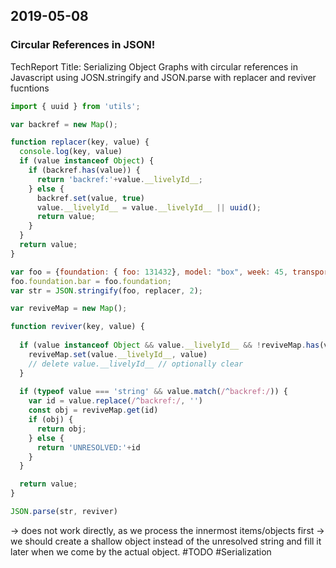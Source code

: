 ## 2019-05-08 

### Circular References in JSON!

TechReport Title: Serializing Object Graphs with circular references in Javascript using JOSN.stringify and JSON.parse with replacer and reviver fucntions

```javascript
import { uuid } from 'utils';

var backref = new Map();

function replacer(key, value) {
  console.log(key, value)
  if (value instanceof Object) {
    if (backref.has(value)) {
      return 'backref:'+value.__livelyId__;
    } else {
      backref.set(value, true)
      value.__livelyId__ = value.__livelyId__ || uuid();
      return value;
    }
  }
  return value;
}

var foo = {foundation: { foo: 131432}, model: "box", week: 45, transport: "car", month: 7};
foo.foundation.bar = foo.foundation;
var str = JSON.stringify(foo, replacer, 2);
```


```javascript
var reviveMap = new Map();

function reviver(key, value) {
  
  if (value instanceof Object && value.__livelyId__ && !reviveMap.has(value.__livelyId__)) {
    reviveMap.set(value.__livelyId__, value)
    // delete value.__livelyId__ // optionally clear
  }
  
  if (typeof value === 'string' && value.match(/^backref:/)) {
    var id = value.replace(/^backref:/, '')
    const obj = reviveMap.get(id)
    if (obj) {
      return obj;
    } else {
      return 'UNRESOLVED:'+id
    }
  }

  return value;
}

JSON.parse(str, reviver)
```

-> does not work directly, as we process the innermost items/objects first
-> we should create a shallow object instead of the unresolved string and fill it later when we come by the actual object. #TODO #Serialization



